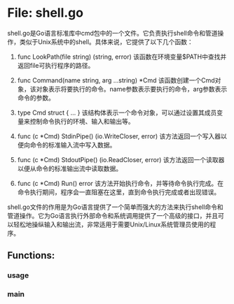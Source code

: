 # File: shell.go

shell.go是Go语言标准库中cmd包中的一个文件。它负责执行shell命令和管道操作，类似于Unix系统中的shell。具体来说，它提供了以下几个函数：

1. func LookPath(file string) (string, error)
该函数在环境变量$PATH中查找并返回file可执行程序的路径。

2. func Command(name string, arg ...string) *Cmd
该函数创建一个Cmd对象，该对象表示将要执行的命令。name参数表示要执行的命令，arg参数表示命令的参数。

3. type Cmd struct {
...
}
该结构体表示一个命令对象，可以通过设置其成员变量来控制命令执行的环境、输入和输出等。

4. func (c *Cmd) StdinPipe() (io.WriteCloser, error)
该方法返回一个写入器以便向命令的标准输入流中写入数据。

5. func (c *Cmd) StdoutPipe() (io.ReadCloser, error)
该方法返回一个读取器以便从命令的标准输出流中读取数据。

6. func (c *Cmd) Run() error
该方法开始执行命令，并等待命令执行完成。在命令执行期间，程序会一直阻塞在这里，直到命令执行完成或者出现错误。

shell.go文件的作用是为Go语言提供了一个简单而强大的方法来执行shell命令和管道操作。它为Go语言执行外部命令和系统调用提供了一个高级的接口，并且可以轻松地操纵输入和输出流，非常适用于需要Unix/Linux系统管理员使用的程序。

## Functions:

### usage





### main





